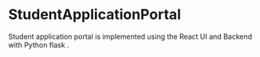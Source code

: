 # StudentApplicationPortal
Student application portal is implemented using the React UI and Backend with Python flask .
